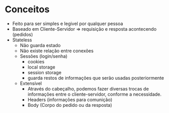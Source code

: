 # Conceitos

- Feito para ser simples e legivel por qualquer pessoa
- Baseado em Cliente-Servidor => requisição e resposta acontecendo (pedidos)
- Stateless 
    - Não guarda estado
    - Não existe relação entre conexões
    - Sessões (login/senha) 
        - cookies
        - local storage
        - session storage
        - guarda restos de informações que serão usadas posteriormente
    - Extensível
        - Através do cabeçalho, podemos fazer diversas trocas de informações entre o cliente-servidor, conforme a necessidade.
        - Headers (informações para comunição)
        - Body (Corpo do pedido ou da resposta)


